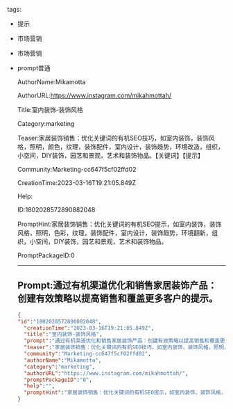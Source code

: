   tags: 
- 提示
- 市场营销
- 市场营销
- prompt普通

  AuthorName:Mikamotta

  AuthorURL:https://www.instagram.com/mikahmottah/

  Title:室内装饰-装饰风格

  Category:marketing

  Teaser:家居装饰销售：优化关键词的有机SEO技巧，如室内装饰，装饰风格，照明，颜色，纹理，装饰配件，室内设计，装饰趋势，环境改造，组织，小空间，DIY装饰，园艺和景观，艺术和装饰物品。【关键词】【提示】

  Community:Marketing-cc647f5cf02ffd02

  CreationTime:2023-03-16T19:21:05.849Z

  Help:

  ID:1802028572890882048

  PromptHint:家居装饰销售：优化关键词的有机SEO提示，如室内装饰，装饰风格，照明，色彩，纹理，装饰配件，室内设计，装饰趋势，环境翻新，组织，小空间，DIY装饰，园艺和景观，艺术和装饰物品。

  PromptPackageID:0

  ---

  ## Prompt:通过有机渠道优化和销售家居装饰产品：创建有效策略以提高销售和覆盖更多客户的提示。

  ```json
  {
  "id":"1802028572890882048",
    "creationTime":"2023-03-16T19:21:05.849Z",
    "title":"室内装饰-装饰风格",
    "prompt":"通过有机渠道优化和销售家居装饰产品：创建有效策略以提高销售和覆盖更多客户的提示。",
    "teaser":"家居装饰销售：优化关键词的有机SEO技巧，如室内装饰，装饰风格，照明，颜色，纹理，装饰配件，室内设计，装饰趋势，环境改造，组织，小空间，DIY装饰，园艺和景观，艺术和装饰物品。【关键词】【提示】",
    "community":"Marketing-cc647f5cf02ffd02",
    "authorName":"Mikamotta",
    "category":"marketing",
    "authorURL":"https://www.instagram.com/mikahmottah/",
    "promptPackageID":"0",
    "help":"",
    "promptHint":"家居装饰销售：优化关键词的有机SEO提示，如室内装饰，装饰风格，照明，色彩，纹理，装饰配件，室内设计，装饰趋势，环境翻新，组织，小空间，DIY装饰，园艺和景观，艺术和装饰物品。"
  }
  ```

